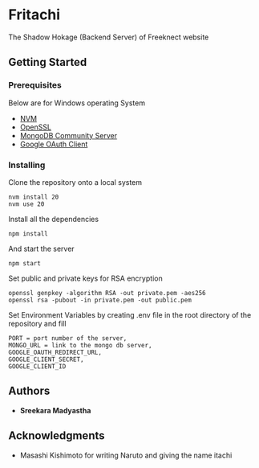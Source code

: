 # Fritachi

The Shadow Hokage (Backend Server) of Freeknect website

## Getting Started


### Prerequisites

Below are for Windows operating System 
- [NVM](https://github.com/coreybutler/nvm-windows)
- [OpenSSL](https://slproweb.com/products/Win32OpenSSL.html)
- [MongoDB Community Server](https://www.mongodb.com/try/download/community)
- [Google OAuth Client](https://support.google.com/cloud/answer/6158849?hl=en)
### Installing

Clone the repository onto a local system

    nvm install 20
    nvm use 20

Install all the dependencies

    npm install

And start the server

    npm start
Set public and private keys for RSA encryption

    openssl genpkey -algorithm RSA -out private.pem -aes256
    openssl rsa -pubout -in private.pem -out public.pem

Set Environment Variables by creating .env file in the root directory of the repository and fill

    PORT = port number of the server,
    MONGO_URL = link to the mongo db server, 
    GOOGLE_OAUTH_REDIRECT_URL, 
    GOOGLE_CLIENT_SECRET, 
    GOOGLE_CLIENT_ID 

## Authors

  - **Sreekara Madyastha** 

## Acknowledgments

  -   Masashi Kishimoto for writing Naruto and giving the name itachi